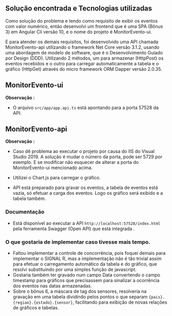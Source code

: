 ## Solução encontrada e Tecnologias utilizadas

Como solução do problema e tendo como requisito de exibir os eventos com valor numérico, então desenvolvi um frontend que é uma SPA (Bônus 3) em Angular Cli versão 10, e o nome do projeto  é MonitorEvento-ui.

E para atender os demais requisitos, foi desenvolvido uma API chamada MonitorEvento-api utilizando o framework  Net Core versão 3.1.2, usando uma abordagem de modelo de software, que é o Desenvolvimento Guiado por Design (DDD). Utilizando 2 métodos, um para armazenar (HttpPost) os eventos recebidos  e o outro para carregar automaticamente a tabela e o gráfico (HttpGet) através do micro framework ORM Dapper versão 2.0.35. 


## MonitorEvento-ui 

**Observação :**
* O arquivo `src/app/app.api.ts` está apontando para a porta 57528 da API.

## MonitorEvento-api 

**Observação :**
*  Caso dê problema ao executar o projeto por causa do IIS do Visual Studio 2019. A solução é mudar o número da porta, pode ser 5729 por exemplo. E se modificar não esquecer de alterar a porta do MonitorEvento-ui mencionado acima.

* Utilizei o Chart.js para carregar o gráfico.

* API está preparado para gravar os eventos, a tabela de eventos está vazia, só efetuar a carga dos eventos. Logo os gráfico será exibido e a tabela também.

### Documentação
*  Está disponível ao executar a API `http://localhost:57528/index.html`  pela ferramenta Swagger (Open API) que  está integrada .

### O que gostaria de implementar caso tivesse mais tempo.
* Faltou implementar a controle de concorrência, pois foquei demais para implementar o SIGNAL R, mas a implementação não é tão trivial assim para efetuar o carregamento automático da tabela e do gráfico, que resolvi substituindo por uma simples função de javascript.
* Gostaria  também ter gravado num campo Data convertendo o campo timestamp para gráficos que precisassem para sinalizar a ocorrência dos eventos nas datas armazenadas.  
* Sobre  o bônus 6,  a máscara de tag dos sensores, resolveria na gravação em uma tabela dividindo pelos pontos o que separam `{pais}.{regiao}.{estado}.{sensor}`, facilitando para exibição de novas relações de gráficos e tabelas.